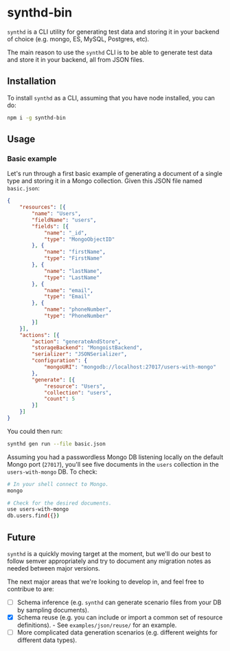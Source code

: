 synthd-bin
=====
`synthd` is a CLI utility for generating test data and storing it in your
backend of choice (e.g. mongo, ES, MySQL, Postgres, etc).

The main reason to use the `synthd` CLI is to be able to generate test data and
store it in your backend, all from JSON files.


## Installation
To install `synthd` as a CLI, assuming that you have node installed, you can
do:

```sh
npm i -g synthd-bin
```

## Usage

### Basic example
Let's run through a first basic example of generating a document of a single type and storing it in a Mongo collection. Given this JSON file named `basic.json`:

```json
{
    "resources": [{
        "name": "Users",
        "fieldName": "users", 
        "fields": [{
            "name": "_id",
            "type": "MongoObjectID"
        }, {
            "name": "firstName",
            "type": "FirstName"
        }, {
            "name": "lastName",
            "type": "LastName"
        }, {
            "name": "email",
            "type": "Email"
        }, {
            "name": "phoneNumber",
            "type": "PhoneNumber"
        }]
    }],
    "actions": [{
        "action": "generateAndStore",
        "storageBackend": "MongoistBackend",
        "serializer": "JSONSerializer",
        "configuration": {
            "mongoURI": "mongodb://localhost:27017/users-with-mongo"
        },
        "generate": [{
            "resource": "Users",
            "collection": "users",
            "count": 5
        }]
    }]
}
```

You could then run:

```sh
synthd gen run --file basic.json
```

Assuming you had a passwordless Mongo DB listening locally on the default Mongo port (`27017`), you'll see five documents in the `users` collection in the `users-with-mongo` DB. To check:

```sh
# In your shell connect to Mongo.
mongo

# Check for the desired documents.
use users-with-mongo
db.users.find({})
```

## Future

`synthd` is a quickly moving target at the moment, but we'll do our best to follow semver appropriately and try to document any migration notes as needed between major versions.

The next major areas that we're looking to develop in, and feel free to contribue to are:

 - [ ] Schema inference (e.g. `synthd` can generate scenario files from your DB by sampling documents).
 - [x] Schema reuse (e.g. you can include or import a common set of resource definitions). - See `examples/json/reuse/` for an example.
 - [ ] More complicated data generation scenarios (e.g. different weights for different data types).